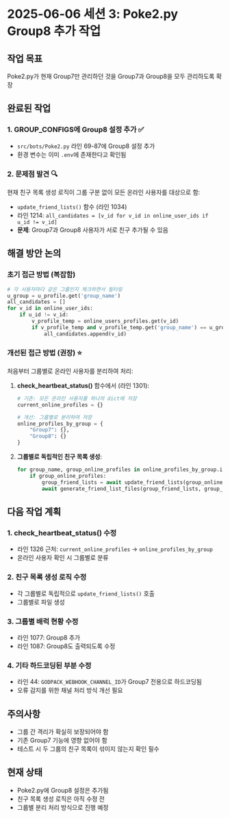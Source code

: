 # 2025-06-06 세션 3: Poke2.py Group8 추가 작업

## 작업 목표
Poke2.py가 현재 Group7만 관리하던 것을 Group7과 Group8을 모두 관리하도록 확장

## 완료된 작업

### 1. GROUP_CONFIGS에 Group8 설정 추가 ✅
- `src/bots/Poke2.py` 라인 69-87에 Group8 설정 추가
- 환경 변수는 이미 `.env`에 존재한다고 확인됨

### 2. 문제점 발견 🔍
현재 친구 목록 생성 로직이 그룹 구분 없이 모든 온라인 사용자를 대상으로 함:
- `update_friend_lists()` 함수 (라인 1034)
- 라인 1214: `all_candidates = [v_id for v_id in online_user_ids if u_id != v_id]`
- **문제**: Group7과 Group8 사용자가 서로 친구 추가될 수 있음

## 해결 방안 논의

### 초기 접근 방법 (복잡함)
```python
# 각 사용자마다 같은 그룹인지 체크하면서 필터링
u_group = u_profile.get('group_name')
all_candidates = []
for v_id in online_user_ids:
    if u_id != v_id:
        v_profile_temp = online_users_profiles.get(v_id)
        if v_profile_temp and v_profile_temp.get('group_name') == u_group:
            all_candidates.append(v_id)
```

### 개선된 접근 방법 (권장) ⭐
처음부터 그룹별로 온라인 사용자를 분리하여 처리:

1. **check_heartbeat_status()** 함수에서 (라인 1301):
   ```python
   # 기존: 모든 온라인 사용자를 하나의 dict에 저장
   current_online_profiles = {}
   
   # 개선: 그룹별로 분리하여 저장
   online_profiles_by_group = {
       "Group7": {},
       "Group8": {}
   }
   ```

2. **그룹별로 독립적인 친구 목록 생성**:
   ```python
   for group_name, group_online_profiles in online_profiles_by_group.items():
       if group_online_profiles:
           group_friend_lists = await update_friend_lists(group_online_profiles)
           await generate_friend_list_files(group_friend_lists, group_online_profiles)
   ```

## 다음 작업 계획

### 1. check_heartbeat_status() 수정
- 라인 1326 근처: `current_online_profiles` → `online_profiles_by_group`
- 온라인 사용자 확인 시 그룹별로 분류

### 2. 친구 목록 생성 로직 수정
- 각 그룹별로 독립적으로 `update_friend_lists()` 호출
- 그룹별로 파일 생성

### 3. 그룹별 배럭 현황 수정
- 라인 1077: Group8 추가
- 라인 1087: Group8도 출력되도록 수정

### 4. 기타 하드코딩된 부분 수정
- 라인 44: `GODPACK_WEBHOOK_CHANNEL_ID`가 Group7 전용으로 하드코딩됨
- 오류 감지를 위한 채널 처리 방식 개선 필요

## 주의사항
- 그룹 간 격리가 확실히 보장되어야 함
- 기존 Group7 기능에 영향 없어야 함
- 테스트 시 두 그룹의 친구 목록이 섞이지 않는지 확인 필수

## 현재 상태
- Poke2.py에 Group8 설정은 추가됨
- 친구 목록 생성 로직은 아직 수정 전
- 그룹별 분리 처리 방식으로 진행 예정